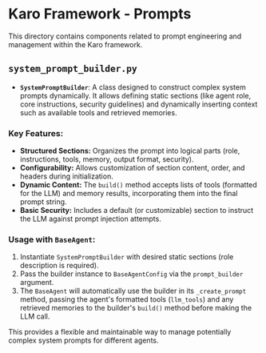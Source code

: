 # Karo Framework - Prompts

This directory contains components related to prompt engineering and management within the Karo framework.

## `system_prompt_builder.py`

*   **`SystemPromptBuilder`**: A class designed to construct complex system prompts dynamically. It allows defining static sections (like agent role, core instructions, security guidelines) and dynamically inserting context such as available tools and retrieved memories.

### Key Features:
*   **Structured Sections:** Organizes the prompt into logical parts (role, instructions, tools, memory, output format, security).
*   **Configurability:** Allows customization of section content, order, and headers during initialization.
*   **Dynamic Content:** The `build()` method accepts lists of tools (formatted for the LLM) and memory results, incorporating them into the final prompt string.
*   **Basic Security:** Includes a default (or customizable) section to instruct the LLM against prompt injection attempts.

### Usage with `BaseAgent`:
1.  Instantiate `SystemPromptBuilder` with desired static sections (role description is required).
2.  Pass the builder instance to `BaseAgentConfig` via the `prompt_builder` argument.
3.  The `BaseAgent` will automatically use the builder in its `_create_prompt` method, passing the agent's formatted tools (`llm_tools`) and any retrieved memories to the builder's `build()` method before making the LLM call.

This provides a flexible and maintainable way to manage potentially complex system prompts for different agents.